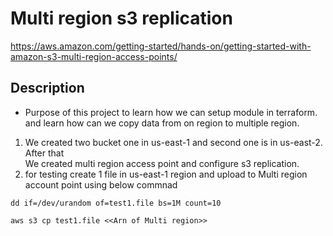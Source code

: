 # Multi region s3 replication

https://aws.amazon.com/getting-started/hands-on/getting-started-with-amazon-s3-multi-region-access-points/

## Description
* Purpose of this project to learn how we can setup module in terraform. and learn 
  how  can we copy data from on region to multiple region. 
1) We created two bucket one in us-east-1 and second one is in us-east-2. After that  
   We created multi region access point and configure s3 replication.
2) for testing create 1 file in us-east-1 region and upload to Multi region account point using below commnad
```
dd if=/dev/urandom of=test1.file bs=1M count=10

aws s3 cp test1.file <<Arn of Multi region>>
```



